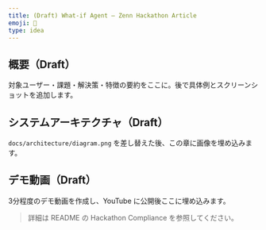 ```yaml
---
title: (Draft) What-if Agent — Zenn Hackathon Article
emoji: 🧭
type: idea
---
```


## 概要（Draft）
対象ユーザー・課題・解決策・特徴の要約をここに。後で具体例とスクリーンショットを追加します。

## システムアーキテクチャ（Draft）
`docs/architecture/diagram.png` を差し替えた後、この章に画像を埋め込みます。

## デモ動画（Draft）
3分程度のデモ動画を作成し、YouTube に公開後ここに埋め込みます。

> 詳細は README の Hackathon Compliance を参照してください。

